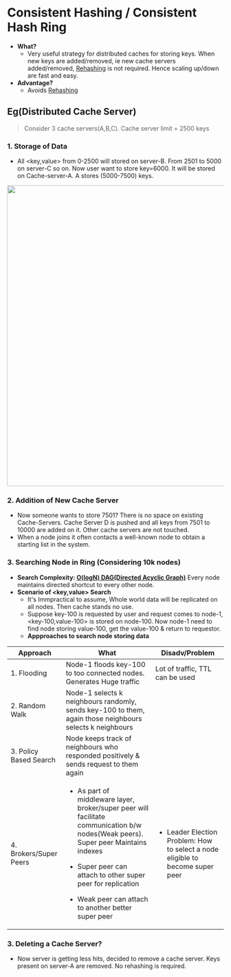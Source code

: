 # Consistent Hashing / Consistent Hash Ring
- **What?** 
  - Very useful strategy for distributed caches for storing keys. When new keys are added/removed, ie new cache servers added/removed, [Rehashing](https://github.com/amitkumar50/Code-examples/blob/master/System-Design/Concepts/Hashing/Hash_Table.md) is not required. Hence scaling up/down are fast and easy.
- **Advantage?** 
  - Avoids [Rehashing](https://github.com/amitkumar50/Code-examples/blob/master/System-Design/Concepts/Hashing/Hash_Table.md)

## Eg(Distributed Cache Server)
> Consider 3 cache servers(A,B,C). Cache server limit = 2500 keys
### 1. Storage of Data
  - All <key,value> from 0-2500 will stored on server-B. From 2501 to 5000 on server-C so on. Now user want to store key=6000. It will be stored on Cache-server-A. A stores (5000-7500) keys.

<img src="https://i.ibb.co/DwM0CZM/Consistent-Hashing.png" width=700 />

### 2. Addition of New Cache Server
  - Now someone wants to store 7501? There is no space on existing Cache-Servers. Cache Server D is pushed and all keys from 7501 to 10000 are added on it. Other cache servers are not touched.
  - When a node joins it often contacts a well-known node to obtain a starting list in the system.

### 3. Searching Node in Ring  (Considering 10k nodes)
  - **Search Complexity: [O(logN) DAG(Directed Acyclic Graph)](https://github.com/amitkumar50/Code-examples/tree/master/DS_Questions/Data_Structures/Graphs/DAG)** Every node maintains directed shortcut to every other node.
  - **Scenario of <key,value> Search**
    - It's Immpractical to assume, Whole world data will be replicated on all nodes. Then cache stands no use.
    - Suppose key-100 is requested by user and request comes to node-1, <key-100,value-100> is stored on node-100. Now node-1 need to find node storing value-100, get the value-100 & return to requestor.
    - **Appproaches to search node storing data**

|Approach|What|Disadv/Problem|
|---|---|---|
|1. Flooding|Node-1 floods key-100 to too connected nodes. Generates Huge traffic|Lot of traffic, TTL can be used|
|2. Random Walk|Node-1 selects k neighbours randomly, sends key-100 to them, again those neighbours selects k neighbours||
|3. Policy Based Search|Node keeps track of neighbours who responded positively & sends request to them again||
|4. Brokers/Super Peers|<ul><li>As part of middleware layer, broker/super peer will facilitate communication b/w nodes(Weak peers). Super peer Maintains indexes</li></ul><ul><li>Super peer can attach to other super peer for replication</li></ul><ul><li>Weak peer can attach to another better super peer</li></ul>|<ul><li>Leader Election Problem: How to select a node eligible to become super peer</li></ul>|

### 3. Deleting a Cache Server?
  - Now server is getting less hits, decided to remove a cache server. Keys present on server-A are removed. No rehashing is required.




